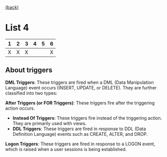 [(back)](../)

# List 4
| 1 | 2 | 3 | 4 | 5 | 6 |
|---|---|---|---|---|---|
| X | X | X |   |   | X |

## About triggers
**DML Triggers**: These triggers are fired when a DML (Data Manipulation Language) event occurs (INSERT, UPDATE, or DELETE). They are further classified into two types:  

**After Triggers (or FOR Triggers)**: These triggers fire after the triggering action occurs.   
* **Instead Of Triggers**: These triggers fire instead of the triggering action. They are primarily used with views.  
* **DDL Triggers**: These triggers are fired in response to DDL (Data Definition Language) events such as CREATE, ALTER, and DROP.  

**Logon Triggers**: These triggers are fired in response to a LOGON event, which is raised when a user sessions is being established.  

